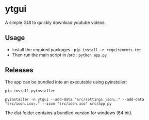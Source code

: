 # ytgui

A simple GUI to quickly download youtube videos.

## Usage

- Install the required packages : `pip install -r requirements.txt`
- Then run the main script in /src : `python app.py`

## Releases

The app can be bundled into an executable using pyinstaller:

`pip install pyinstaller`

`pyinstaller -n ytgui --add-data "src/settings.json;." --add-data "src/icon.ico;." --icon "src/icon.ico" src/app.py`

The dist folder contains a bundled version for windows (64 bit).
